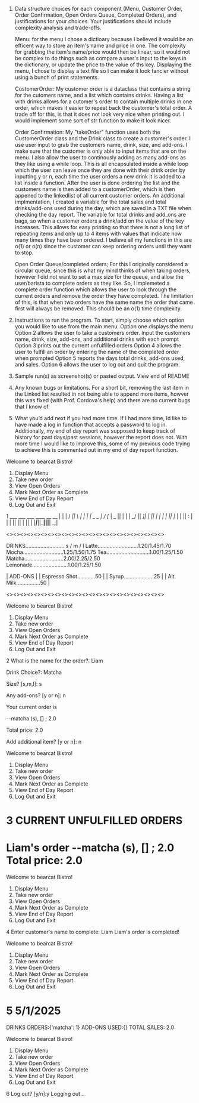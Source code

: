

1) Data structure choices for each component (Menu, Customer Order, Order Confirmation, Open Orders Queue, Completed Orders), and justifications for your choices. Your justifications should include complexity analysis and trade-offs.

    Menu:
    for the menu I chose a dictioary because I believed it would be an efficent way to store an item's name and price in one. 
    The complexity for grabbing the item's name/price would then be linear, so it would not be complex to do things such as compare
    a user's input to the keys in the dictionary, or update the price to the value of ths key.
    Displaying the menu, I chose to display a text file so I can make it look fancier without using a bunch of print statements. 

    CustomerOrder:
    My customer order is a dataclass that contains a string for the cutomers name, and a list which contains drinks. 
    Having a list with drinks allows for a cutomer's order to contain multiple drinks in one order, which makes it easier
    to repeat back the customer's total order. A trade off for this, is that it does not look very nice when printing out. I would implement some
    sort of str function to make it look nicer.

    Order Confirmation:
    My "takeOrder" function uses both the CustomerOrder class and the Drink class to create a customer's order. I use user input to grab the customers name, drink, size, and add-ons. I make sure that the customer is only able to input items that are on the menu. I also 
    allow the user to continously adding as many add-ons as they like using a while loop. This is all encapsulated inside a while loop which the user can leave once they are done with their drink order by inputting y or n, each time the user orders a new drink it is added to a list inside a function.
    After the user is done ordering the list and the customers name is then added to a customerOrder, which is then appened to the linkedlist of all current customer orders.
    An additional implmentation, I created a variable for the total sales and total drinks/add-ons used during the day, which are saved in a TXT file when checking the day report. 
    The variable for total drinks and add_ons are bags, so when a customer orders a drink/add on the value of the key increases. This allows for easy printing so that there is not a long list of repeating items and only up to 4 items with values that indicate how many times they have been ordered.
    I believe all my functions in this are o(1) or o(n) since the customer can keep ordering orders until they want to stop.

    Open Order Queue/completed orders;
    For this I originally considered a circular queue, since this is what my mind thinks of when taking orders, however I did not want to set a max size for the queue, and allow the user/barista to complete orders as they like.
    So, I implemeted a complete order function which allows the user to look through the current orders and remove the order they have completed. 
    The limitation of this, is that when two orders have the same name the order that came first will always be removed.
    This should be an o(1) time complexity.


2) Instructions to run the program.
    To start, simply choose which option you would like to use from the main menu.
    Option one displays the menu
    Option 2 allows the user to take a customers order. Input the customers name, drink, size, add-ons, and additional drinks with each prompt
    Option 3 prints out the current unfulfilled orders
    Option 4 allows the user to fulfill an order by entering the name of the completed order when prompted
    Option 5 reports the days total drinks, add-ons used, and sales.
    Option 6 allows the user to log out and quit the program.


3) Sample run(s) as screenshot(s) or pasted output.
    View end of README


4) Any known bugs or limitations.
    For a short bit, removing the last item in the Linked list resulted in not being able to append more items, howver this was fixed (with Prof. Cordova's help) and there are no current bugs that I know of. 


5) What you’d add next if you had more time.
    If I had more time, Id like to have made a log in function that accepts a password to log in. Additionally, my end of day report was supposed to keep track of history for past days/past sessions, however the report does not. With more time I would like to improve this, some of my previous code trying to achieve this is commented out in my end of day report function. 



Welcome to bearcat Bistro!
1. Display Menu
2. Take new order
3. View Open Orders
4. Mark Next Order as Complete
5. View End of Day Report
6. Log Out and Exit

1
         ___ ___    ___  ____   __ __ 
        |   |   |  /  _||    \ |  |  |
        | _   _ | /  [_ |  _  ||  |  |
        |  \_/  ||    _]|  |  ||  |  |
        |   |   ||   |_ |  |  ||  :  |
        |   |   ||     ||  |  ||     |
        |___|___||_____||__|__| \__,_|

<><><><><><><><><><><><><><><><><><><><><><><>

DRINKS.......................... s  / m / l
Latte...........................1.20/1.45/1.70
Mocha...........................1.25/1.50/1.75
Tea.............................1.00/1.25/1.50
Matcha..........................2.00/2.25/2.50
Lemonade........................1.00/1.25/1.50

  |  ADD-ONS                      |
  |  Espresso Shot............50  |
  |  Syrup....................25  |
  |  Alt. Milk................50  |

<><><><><><><><><><><><><><><><><><><><><><><>

Welcome to bearcat Bistro!
1. Display Menu
2. Take new order
3. View Open Orders
4. Mark Next Order as Complete
5. View End of Day Report
6. Log Out and Exit

2
What is the name for the order?: Liam

Drink Choice?: Matcha

Size? [s,m,l]: s

Any add-ons? [y or n]: n

Your current order is

--matcha (s), [] ; 2.0

Total price: 2.0

Add additional item? [y or n]: n

Welcome to bearcat Bistro!
1. Display Menu
2. Take new order
3. View Open Orders
4. Mark Next Order as Complete
5. View End of Day Report
6. Log Out and Exit

3
CURRENT UNFULFILLED ORDERS
===============
Liam's order
--matcha (s), [] ; 2.0
Total price: 2.0
===============

Welcome to bearcat Bistro!
1. Display Menu
2. Take new order
3. View Open Orders
4. Mark Next Order as Complete
5. View End of Day Report
6. Log Out and Exit

4
Enter customer's name to complete: Liam
Liam's order is completed!

Welcome to bearcat Bistro!
1. Display Menu
2. Take new order
3. View Open Orders
4. Mark Next Order as Complete
5. View End of Day Report
6. Log Out and Exit

5
5/1/2025
=============================
DRINKS ORDERS:{'matcha': 1}
ADD-ONS USED:{}
TOTAL SALES: 2.0


Welcome to bearcat Bistro!
1. Display Menu
2. Take new order
3. View Open Orders
4. Mark Next Order as Complete
5. View End of Day Report
6. Log Out and Exit

6
Log out? [y/n]:y
Logging out...
